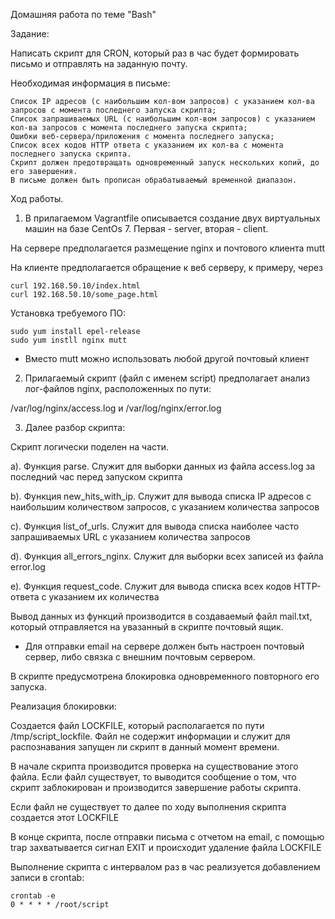 Домашняя работа по теме "Bash"

Задание:

Написать скрипт для CRON, который раз в час будет формировать письмо и отправлять на заданную почту.

Необходимая информация в письме:

    Список IP адресов (с наибольшим кол-вом запросов) с указанием кол-ва запросов c момента последнего запуска скрипта;
    Список запрашиваемых URL (с наибольшим кол-вом запросов) с указанием кол-ва запросов c момента последнего запуска скрипта;
    Ошибки веб-сервера/приложения c момента последнего запуска;
    Список всех кодов HTTP ответа с указанием их кол-ва с момента последнего запуска скрипта.
    Скрипт должен предотвращать одновременный запуск нескольких копий, до его завершения.
    В письме должен быть прописан обрабатываемый временной диапазон.


Ход работы.

1. В прилагаемом Vagrantfile описывается создание двух виртуальных машин на базе CentOs 7. Первая - server, вторая - client.

На сервере предполагается размещение nginx и почтового клиента mutt

На клиенте предполагается обращение к веб серверу, к примеру, через 

```
curl 192.168.50.10/index.html
curl 192.168.50.10/some_page.html
```

Установка требуемого ПО:

```
sudo yum install epel-release
sudo yum instll nginx mutt
```

* Вместо mutt можно использовать любой другой почтовый клиент

2. Прилагаемый скрипт (файл с именем script) предполагает анализ лог-файлов nginx, расположенных по пути: 

/var/log/nginx/access.log и /var/log/nginx/error.log

3. Далее разбор скрипта:

Скрипт логически поделен на части.

a). Функция parse. Служит для выборки данных из файла access.log за последний час перед запуском скрипта

b). Функция new_hits_with_ip. Служит для вывода списка IP адресов с наибольшим количеством запросов, с указанием количества запросов

c). Функция list_of_urls. Служит для вывода списка наиболее часто запрашиваемых URL с указанием количества запросов

d). Функция all_errors_nginx. Служит для выборки всех записей из файла error.log

e). Функция request_code. Служит для вывода списка всех кодов HTTP-ответа с указанием их количества

Вывод данных из функций производится в создаваемый файл mail.txt, который отправляется на увазанный в скрипте почтовый ящик.

* Для отправки email на сервере должен быть настроен почтовый сервер, либо связка с внешним почтовым сервером.

В скрипте предусмотрена блокировка одновременного повторного его запуска.

Реализация блокировки:

Создается файл LOCKFILE, который располагается по пути /tmp/script_lockfile. Файл не содержит информации и служит для распознавания запущен ли скрипт в 
данный момент времени.

В начале скрипта производится проверка на существование этого файла. Если файл существует, то выводится сообщение о том, что скрипт заблокирован и производится завершение работы скрипта.

Если файл не существует то далее по ходу выполнения скрипта создается этот LOCKFILE

В конце скрипта, после отправки письма с отчетом на email, с помощью trap захватывается сигнал EXIT и происходит удаление файла LOCKFILE

Выполнение скрипта с интервалом раз в час реализуется добавлением записи в crontab:
```
crontab -e
0 * * * * /root/script
```
